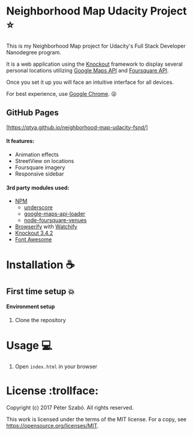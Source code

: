 # Neighborhood Map Udacity Project :star:
This is my Neighborhood Map project for Udacity's Full Stack Developer Nanodegree program.

It is a web application using the [Knockout](http://knockoutjs.com/) framework to display several personal locations utilizing [Google Maps API](https://developers.google.com/maps/) and [Foursquare API](https://developer.foursquare.com/).

Once you set it up you will face an intuitive interface for all devices.

For best experience, use [Google Chrome](https://www.google.com/chrome/browser/desktop/index.html). :stuck_out_tongue_winking_eye:

## GitHub Pages
[https://ptya.github.io/neighborhood-map-udacity-fsnd/]

#### It features:
- Animation effects
- StreetView on locations
- Foursquare imagery
- Responsive sidebar

#### 3rd party modules used:
- [NPM](https://www.npmjs.com/)
    - [underscore](https://www.npmjs.com/package/underscore)
    - [google-maps-api-loader](https://www.npmjs.com/package/google-maps-api-loader)
    - [node-foursquare-venues](https://www.npmjs.com/package/node-foursquare-venues)
- [Browserify](http://browserify.org/) with [Watchify](https://www.npmjs.com/package/watchify)
- [Knockout 3.4.2](http://knockoutjs.com/)
- [Font Awesome](http://fontawesome.io/)


# Installation :coffee:

## First time setup :boom:
#### Environment setup
1. Clone the repository

# Usage :computer:
1. Open `index.html` in your browser

# License :trollface:
Copyright (c) 2017 Péter Szabó. All rights reserved.

This work is licensed under the terms of the MIT license.
For a copy, see <https://opensource.org/licenses/MIT>.
